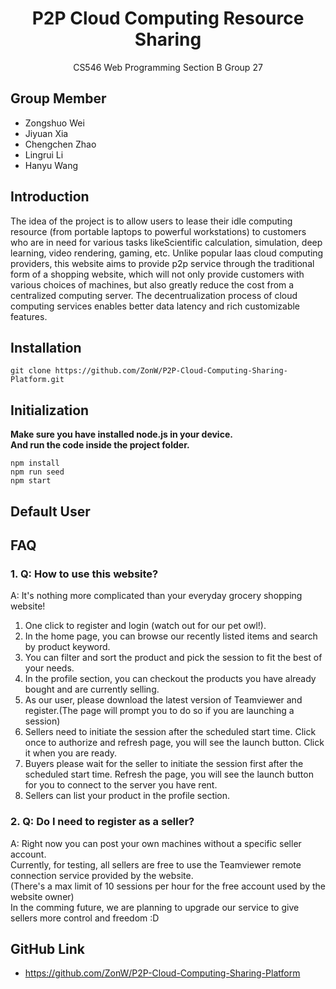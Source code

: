
# <center>P2P Cloud Computing Resource Sharing</center>
<center>CS546 Web Programming Section B Group 27</center>

## **Group Member**
- Zongshuo Wei
- Jiyuan Xia
- Chengchen Zhao
- Lingrui Li
- Hanyu Wang

## **Introduction**
The idea of the project is to allow users to lease their idle computing resource (from portable laptops to powerful workstations) to customers who are in need for various tasks likeScientific calculation, simulation, deep learning, video rendering, gaming, etc. Unlike popular Iaas cloud computing providers, this website aims to provide p2p service through the traditional form of a shopping website, which will not only provide customers with various choices of machines, but also greatly reduce the cost from a centralized computing server. The decentrualization process of cloud computing services enables better data latency and rich customizable features.  
 
## **Installation**
```
git clone https://github.com/ZonW/P2P-Cloud-Computing-Sharing-Platform.git
```

## **Initialization**
**Make sure you have installed node.js in your device.**  
**And run the code inside the project folder.**
```
npm install
npm run seed
npm start
```

## **Default User**


## **FAQ**
### 1. Q: How to use this website?  
  
 A: It's nothing more complicated than your everyday grocery shopping website!  
1. One click to register and login (watch out for our pet owl!).  
2. In the home page, you can browse our recently listed items and search by product keyword.  
3. You can filter and sort the product and pick the session to fit the best of your needs.  
4. In the profile section, you can checkout the products you have already bought and are currently selling.  
5. As our user, please download the latest version of Teamviewer and register.(The page will prompt you to do so if you are launching a session)  
6. Sellers need to initiate the session after the scheduled start time. Click once to authorize and refresh page, you will see the launch button. Click it when you are ready.  
7. Buyers please wait for the seller to initiate the session first after the scheduled start time. Refresh the page, you will see the launch button for you to connect to the server you have rent.  
8. Sellers can list your product in the profile section.  
  
  
### 2. Q: Do I need to register as a seller?  
 A: Right now you can post your own machines without a specific seller account.  
Currently, for testing, all sellers are free to use the Teamviewer remote connection service provided by the website.  
(There's a max limit of 10 sessions per hour for the free account used by the website owner)  
In the comming future, we are planning to upgrade our service to give sellers more control and freedom :D  
  



## GitHub Link
- https://github.com/ZonW/P2P-Cloud-Computing-Sharing-Platform
